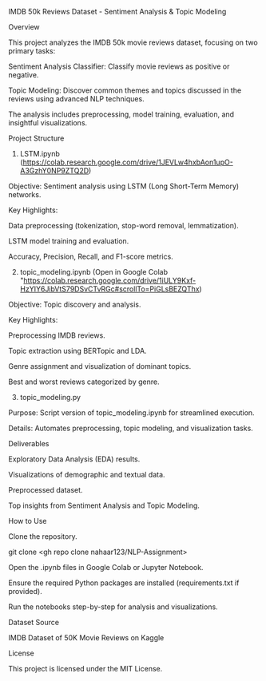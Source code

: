 IMDB 50k Reviews Dataset - Sentiment Analysis & Topic Modeling

Overview

This project analyzes the IMDB 50k movie reviews dataset, focusing on two primary tasks:

Sentiment Analysis Classifier: Classify movie reviews as positive or negative.

Topic Modeling: Discover common themes and topics discussed in the reviews using advanced NLP techniques.

The analysis includes preprocessing, model training, evaluation, and insightful visualizations.

Project Structure

1. LSTM.ipynb  (https://colab.research.google.com/drive/1JEVLw4hxbAon1upO-A3GzhY0NP9ZTQ2D)

Objective: Sentiment analysis using LSTM (Long Short-Term Memory) networks.

Key Highlights:

Data preprocessing (tokenization, stop-word removal, lemmatization).

LSTM model training and evaluation.

Accuracy, Precision, Recall, and F1-score metrics.

2. topic_modeling.ipynb (Open in Google Colab "https://colab.research.google.com/drive/1iULY9Kxf-HzYIY6JibVtS79DSvCTvRGc#scrollTo=PiGLsBEZQThx)

Objective: Topic discovery and analysis.

Key Highlights:

Preprocessing IMDB reviews.

Topic extraction using BERTopic and LDA.

Genre assignment and visualization of dominant topics.

Best and worst reviews categorized by genre.

3. topic_modeling.py

Purpose: Script version of topic_modeling.ipynb for streamlined execution.

Details: Automates preprocessing, topic modeling, and visualization tasks.

Deliverables

Exploratory Data Analysis (EDA) results.

Visualizations of demographic and textual data.

Preprocessed dataset.

Top insights from Sentiment Analysis and Topic Modeling.

How to Use

Clone the repository.

git clone <gh repo clone nahaar123/NLP-Assignment>

Open the .ipynb files in Google Colab or Jupyter Notebook.

Ensure the required Python packages are installed (requirements.txt if provided).

Run the notebooks step-by-step for analysis and visualizations.

Dataset Source

IMDB Dataset of 50K Movie Reviews on Kaggle

License

This project is licensed under the MIT License.

